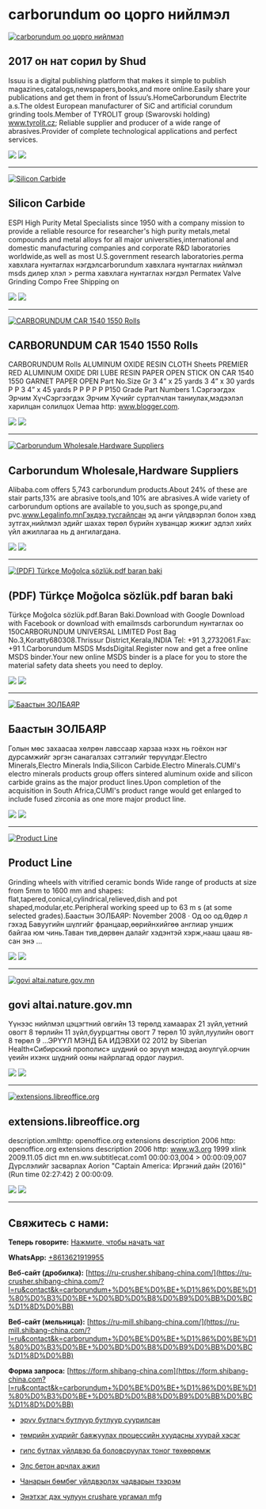 # carborundum оо цорго нийлмэл

<a href="https://swt.shibang-china.com/?l=ru&img&k=carborundum+%D0%BE%D0%BE+%D1%86%D0%BE%D1%80%D0%B3%D0%BE+%D0%BD%D0%B8%D0%B9%D0%BB%D0%BC%D1%8D%D0%BB" target="_blank">![carborundum оо цорго нийлмэл](http://static.shibang-china.com/all-800x300/422.jpg)</a>

## 2017 он нат сорил by Shud
Issuu is a digital publishing platform that makes it simple to publish magazines,catalogs,newspapers,books,and more online.Easily share your publications and get them in front of Issuu’s.HomeCarborundum Electrite a.s.The oldest European manufacturer of SiC and artificial corundum grinding tools.Member of TYROLIT group (Swarovski holding) www.tyrolit.cz; Reliable supplier and producer of a wide range of abrasives.Provider of complete technological applications and perfect services.


<a href="https://whatsapp.shibangsoft.com/WhatsApp.php" target="_blank" title="WhatsApp">![](http://static.shibang-china.com/icon/whatsapp.png)</a> <a href="https://swt.shibang-china.com/?l=ru&icon&k=carborundum+%D0%BE%D0%BE+%D1%86%D0%BE%D1%80%D0%B3%D0%BE+%D0%BD%D0%B8%D0%B9%D0%BB%D0%BC%D1%8D%D0%BB" target="_blank">![](http://static.shibang-china.com/icon/chat-ru.png)</a>

---

<a href="https://swt.shibang-china.com/?l=ru&img&k=carborundum+%D0%BE%D0%BE+%D1%86%D0%BE%D1%80%D0%B3%D0%BE+%D0%BD%D0%B8%D0%B9%D0%BB%D0%BC%D1%8D%D0%BB" target="_blank">![Silicon Carbide](http://static.shibang-china.com/all-800x300/637.jpg)</a>

## Silicon Carbide
ESPI High Purity Metal Specialists since 1950 with a company mission to provide a reliable resource for researcher's high purity metals,metal compounds and metal alloys for all major universities,international and domestic manufacturing companies and corporate R&amp;D laboratories worldwide,as well as most U.S.government research laboratories.perma хавхлага нунтаглах нэгдэлcarborundum хавхлага нунтаглах нийлмэл msds дилер хлэл &gt; perma хавхлага нунтаглах нэгдэл Permatex Valve Grinding Compo Free Shipping on


<a href="https://whatsapp.shibangsoft.com/WhatsApp.php" target="_blank" title="WhatsApp">![](http://static.shibang-china.com/icon/whatsapp.png)</a> <a href="https://swt.shibang-china.com/?l=ru&icon&k=carborundum+%D0%BE%D0%BE+%D1%86%D0%BE%D1%80%D0%B3%D0%BE+%D0%BD%D0%B8%D0%B9%D0%BB%D0%BC%D1%8D%D0%BB" target="_blank">![](http://static.shibang-china.com/icon/chat-ru.png)</a>

---

<a href="https://swt.shibang-china.com/?l=ru&img&k=carborundum+%D0%BE%D0%BE+%D1%86%D0%BE%D1%80%D0%B3%D0%BE+%D0%BD%D0%B8%D0%B9%D0%BB%D0%BC%D1%8D%D0%BB" target="_blank">![CARBORUNDUM CAR 1540 1550 Rolls](http://static.shibang-china.com/all-800x300/104.jpg)</a>

## CARBORUNDUM CAR 1540 1550 Rolls
CARBORUNDUM Rolls ALUMINUM OXIDE RESIN CLOTH Sheets PREMIER RED ALUMINUM OXIDE DRI LUBE RESIN PAPER OPEN STICK ON CAR 1540 1550 GARNET PAPER OPEN Part No.Size Gr 3 4” x 25 yards 3 4” x 30 yards P P 3 4” x 45 yards P P P P P P150 Grade Part Numbers 1.Сэргээгдэх Эрчим ХүчСэргээгдэх Эрчим Хүчийг сурталчлан таниулах,мэдээлэл харилцан солилцох Uemaa http: www.blogger.com.


<a href="https://whatsapp.shibangsoft.com/WhatsApp.php" target="_blank" title="WhatsApp">![](http://static.shibang-china.com/icon/whatsapp.png)</a> <a href="https://swt.shibang-china.com/?l=ru&icon&k=carborundum+%D0%BE%D0%BE+%D1%86%D0%BE%D1%80%D0%B3%D0%BE+%D0%BD%D0%B8%D0%B9%D0%BB%D0%BC%D1%8D%D0%BB" target="_blank">![](http://static.shibang-china.com/icon/chat-ru.png)</a>

---

<a href="https://swt.shibang-china.com/?l=ru&img&k=carborundum+%D0%BE%D0%BE+%D1%86%D0%BE%D1%80%D0%B3%D0%BE+%D0%BD%D0%B8%D0%B9%D0%BB%D0%BC%D1%8D%D0%BB" target="_blank">![Carborundum Wholesale,Hardware Suppliers](http://static.shibang-china.com/all-800x300/529.jpg)</a>

## Carborundum Wholesale,Hardware Suppliers
Alibaba.com offers 5,743 carborundum products.About 24% of these are stair parts,13% are abrasive tools,and 10% are abrasives.A wide variety of carborundum options are available to you,such as sponge,pu,and pvc.www.Legalinfo.mnГэхдээ,тусгайлсан эд анги үйлдвэрлэл болон хэвд зутгах,нийлмэл эдийг шахах төрөл бүрийн хуванцар жижиг эдлэл хийх үйл ажиллагаа нь д ангилагдана.


<a href="https://whatsapp.shibangsoft.com/WhatsApp.php" target="_blank" title="WhatsApp">![](http://static.shibang-china.com/icon/whatsapp.png)</a> <a href="https://swt.shibang-china.com/?l=ru&icon&k=carborundum+%D0%BE%D0%BE+%D1%86%D0%BE%D1%80%D0%B3%D0%BE+%D0%BD%D0%B8%D0%B9%D0%BB%D0%BC%D1%8D%D0%BB" target="_blank">![](http://static.shibang-china.com/icon/chat-ru.png)</a>

---

<a href="https://swt.shibang-china.com/?l=ru&img&k=carborundum+%D0%BE%D0%BE+%D1%86%D0%BE%D1%80%D0%B3%D0%BE+%D0%BD%D0%B8%D0%B9%D0%BB%D0%BC%D1%8D%D0%BB" target="_blank">![(PDF) T&#252;rk&#231;e Moğolca s&#246;zl&#252;k.pdf baran baki](http://static.shibang-china.com/all-800x300/790.jpg)</a>

## (PDF) T&#252;rk&#231;e Moğolca s&#246;zl&#252;k.pdf baran baki
T&#252;rk&#231;e Moğolca s&#246;zl&#252;k.pdf.Baran Baki.Download with Google Download with Facebook or download with emailmsds carborundum нунтаглах оо 150CARBORUNDUM UNIVERSAL LIMITED Post Bag No.3,Koratty680308.Thrissur District,Kerala,INDIA Tel: +91 3,2732061.Fax: +91 1.Carborundum MSDS MsdsDigital.Register now and get a free online MSDS binder.Your new online MSDS binder is a place for you to store the material safety data sheets you need to deploy.


<a href="https://whatsapp.shibangsoft.com/WhatsApp.php" target="_blank" title="WhatsApp">![](http://static.shibang-china.com/icon/whatsapp.png)</a> <a href="https://swt.shibang-china.com/?l=ru&icon&k=carborundum+%D0%BE%D0%BE+%D1%86%D0%BE%D1%80%D0%B3%D0%BE+%D0%BD%D0%B8%D0%B9%D0%BB%D0%BC%D1%8D%D0%BB" target="_blank">![](http://static.shibang-china.com/icon/chat-ru.png)</a>

---

<a href="https://swt.shibang-china.com/?l=ru&img&k=carborundum+%D0%BE%D0%BE+%D1%86%D0%BE%D1%80%D0%B3%D0%BE+%D0%BD%D0%B8%D0%B9%D0%BB%D0%BC%D1%8D%D0%BB" target="_blank">![Баастын ЗОЛБАЯР](http://static.shibang-china.com/all-800x300/361.jpg)</a>

## Баастын ЗОЛБАЯР
Голын мөс захаасаа хөлрөн лавссаар харзаа нээх нь гоёхон нэг дурсамжийг эргэн санагалзах сэтгэлийг төрүүлдэг.Electro Minerals,Electro Minerals India,Silicon Carbide.Electro Minerals.CUMI's electro minerals products group offers sintered aluminum oxide and silicon carbide grains as the major product lines.Upon completion of the acquisition in South Africa,CUMI's product range would get enlarged to include fused zirconia as one more major product line.


<a href="https://whatsapp.shibangsoft.com/WhatsApp.php" target="_blank" title="WhatsApp">![](http://static.shibang-china.com/icon/whatsapp.png)</a> <a href="https://swt.shibang-china.com/?l=ru&icon&k=carborundum+%D0%BE%D0%BE+%D1%86%D0%BE%D1%80%D0%B3%D0%BE+%D0%BD%D0%B8%D0%B9%D0%BB%D0%BC%D1%8D%D0%BB" target="_blank">![](http://static.shibang-china.com/icon/chat-ru.png)</a>

---

<a href="https://swt.shibang-china.com/?l=ru&img&k=carborundum+%D0%BE%D0%BE+%D1%86%D0%BE%D1%80%D0%B3%D0%BE+%D0%BD%D0%B8%D0%B9%D0%BB%D0%BC%D1%8D%D0%BB" target="_blank">![Product Line](http://static.shibang-china.com/all-800x300/685.jpg)</a>

## Product Line
Grinding wheels with vitrified ceramic bonds Wide range of products at size from 5mm to 1600 mm and shapes: flat,tapered,conical,cylindrical,relieved,dish and pot shaped,modular,etc.Peripheral working speed up to 63 m s (at some selected grades).Баастын ЗОЛБАЯР: November 2008&nbsp;&#0183;&#32;Од оо од.Өдөр л гэ&#173;&#173;хэд Бавуу&#173;гийн шүлгийг фран&#173;цаар,өөрийнхийгөө анг&#173;лиар уншиж байгаа юм чинь.Та&#173;ван тив,дөрвөн далайг хэ&#173;дэн&#173;тэй хэрж,нааш цааш яв&#173;сан энэ …


<a href="https://whatsapp.shibangsoft.com/WhatsApp.php" target="_blank" title="WhatsApp">![](http://static.shibang-china.com/icon/whatsapp.png)</a> <a href="https://swt.shibang-china.com/?l=ru&icon&k=carborundum+%D0%BE%D0%BE+%D1%86%D0%BE%D1%80%D0%B3%D0%BE+%D0%BD%D0%B8%D0%B9%D0%BB%D0%BC%D1%8D%D0%BB" target="_blank">![](http://static.shibang-china.com/icon/chat-ru.png)</a>

---

<a href="https://swt.shibang-china.com/?l=ru&img&k=carborundum+%D0%BE%D0%BE+%D1%86%D0%BE%D1%80%D0%B3%D0%BE+%D0%BD%D0%B8%D0%B9%D0%BB%D0%BC%D1%8D%D0%BB" target="_blank">![govi altai.nature.gov.mn](http://static.shibang-china.com/all-800x300/75.jpg)</a>

## govi altai.nature.gov.mn
Үүнээс нийлмэл цэцэгтний овгийн 13 төрөлд хамаарах 21 зүйл,үетний овогт 8 төрлийн 11 зүйл,буурцагтны овогт 7 төрөл 10 зүйл,луулийн овогт 8 төрөл 9 …ЭРҮҮЛ МЭНД БА ИДЭВХИ 02 2012 by Siberian Health&#171;Сибирский прополис&#187; шүдний оо эрүүл мэндэд аюулгүй.орчин үеийн ихэнх шүдний ооны найрлагад ордог лаурил.


<a href="https://whatsapp.shibangsoft.com/WhatsApp.php" target="_blank" title="WhatsApp">![](http://static.shibang-china.com/icon/whatsapp.png)</a> <a href="https://swt.shibang-china.com/?l=ru&icon&k=carborundum+%D0%BE%D0%BE+%D1%86%D0%BE%D1%80%D0%B3%D0%BE+%D0%BD%D0%B8%D0%B9%D0%BB%D0%BC%D1%8D%D0%BB" target="_blank">![](http://static.shibang-china.com/icon/chat-ru.png)</a>

---

<a href="https://swt.shibang-china.com/?l=ru&img&k=carborundum+%D0%BE%D0%BE+%D1%86%D0%BE%D1%80%D0%B3%D0%BE+%D0%BD%D0%B8%D0%B9%D0%BB%D0%BC%D1%8D%D0%BB" target="_blank">![extensions.libreoffice.org](http://static.shibang-china.com/all-800x300/501.jpg)</a>

## extensions.libreoffice.org
description.xmlhttp: openoffice.org extensions description 2006 http: openoffice.org extensions description 2006 http: www.w3.org 1999 xlink 2009.11.05 dict mn en.ww.subtitlecat.com1 00:00:03,004 &gt; 00:00:09,007 Дүрслэлийг засварлах Aorion &quot;Captain America: Иргэний дайн (2016)&quot; (Run time 02:27:42) 2 00:00:09.


<a href="https://whatsapp.shibangsoft.com/WhatsApp.php" target="_blank" title="WhatsApp">![](http://static.shibang-china.com/icon/whatsapp.png)</a> <a href="https://swt.shibang-china.com/?l=ru&icon&k=carborundum+%D0%BE%D0%BE+%D1%86%D0%BE%D1%80%D0%B3%D0%BE+%D0%BD%D0%B8%D0%B9%D0%BB%D0%BC%D1%8D%D0%BB" target="_blank">![](http://static.shibang-china.com/icon/chat-ru.png)</a>

---
## Свяжитесь с нами:

**Теперь говорите:** [Нажмите, чтобы начать чат](https://swt.shibang-china.com?l=ru&contact&k=carborundum+%D0%BE%D0%BE+%D1%86%D0%BE%D1%80%D0%B3%D0%BE+%D0%BD%D0%B8%D0%B9%D0%BB%D0%BC%D1%8D%D0%BB)

**WhatsApp:**  [+8613621919955](https://whatsapp.shibangsoft.com/WhatsApp.php)

**Веб-сайт (дробилка):** [https://ru-crusher.shibang-china.com/](https://ru-crusher.shibang-china.com/?l=ru&contact&k=carborundum+%D0%BE%D0%BE+%D1%86%D0%BE%D1%80%D0%B3%D0%BE+%D0%BD%D0%B8%D0%B9%D0%BB%D0%BC%D1%8D%D0%BB)

**Веб-сайт (мельница):** [https://ru-mill.shibang-china.com/](https://ru-mill.shibang-china.com/?l=ru&contact&k=carborundum+%D0%BE%D0%BE+%D1%86%D0%BE%D1%80%D0%B3%D0%BE+%D0%BD%D0%B8%D0%B9%D0%BB%D0%BC%D1%8D%D0%BB)

**Форма запроса:** [https://form.shibang-china.com](https://form.shibang-china.com?l=ru&contact&k=carborundum+%D0%BE%D0%BE+%D1%86%D0%BE%D1%80%D0%B3%D0%BE+%D0%BD%D0%B8%D0%B9%D0%BB%D0%BC%D1%8D%D0%BB)

* [эрүү бутлагч бутлуур бутлуур суурилсан](../127/%D1%8D%D1%80%D2%AF%D2%AF%20%D0%B1%D1%83%D1%82%D0%BB%D0%B0%D0%B3%D1%87%20%D0%B1%D1%83%D1%82%D0%BB%D1%83%D1%83%D1%80%20%D0%B1%D1%83%D1%82%D0%BB%D1%83%D1%83%D1%80%20%D1%81%D1%83%D1%83%D1%80%D0%B8%D0%BB%D1%81%D0%B0%D0%BD.md)

* [төмрийн хүдрийг баяжуулах процессийн хуудасны хуурай хэсэг](../128/%D1%82%D3%A9%D0%BC%D1%80%D0%B8%D0%B9%D0%BD%20%D1%85%D2%AF%D0%B4%D1%80%D0%B8%D0%B9%D0%B3%20%D0%B1%D0%B0%D1%8F%D0%B6%D1%83%D1%83%D0%BB%D0%B0%D1%85%20%D0%BF%D1%80%D0%BE%D1%86%D0%B5%D1%81%D1%81%D0%B8%D0%B9%D0%BD%20%D1%85%D1%83%D1%83%D0%B4%D0%B0%D1%81%D0%BD%D1%8B%20%D1%85%D1%83%D1%83%D1%80%D0%B0%D0%B9%20%D1%85%D1%8D%D1%81%D1%8D%D0%B3.md)

* [гипс бутлах үйлдвэр ба боловсруулах тоног төхөөрөмж](../126/%D0%B3%D0%B8%D0%BF%D1%81%20%D0%B1%D1%83%D1%82%D0%BB%D0%B0%D1%85%20%D2%AF%D0%B9%D0%BB%D0%B4%D0%B2%D1%8D%D1%80%20%D0%B1%D0%B0%20%D0%B1%D0%BE%D0%BB%D0%BE%D0%B2%D1%81%D1%80%D1%83%D1%83%D0%BB%D0%B0%D1%85%20%D1%82%D0%BE%D0%BD%D0%BE%D0%B3%20%D1%82%D3%A9%D1%85%D3%A9%D3%A9%D1%80%D3%A9%D0%BC%D0%B6.md)

* [Элс бетон арчлах ажил](../129/%D0%AD%D0%BB%D1%81%20%D0%B1%D0%B5%D1%82%D0%BE%D0%BD%20%D0%B0%D1%80%D1%87%D0%BB%D0%B0%D1%85%20%D0%B0%D0%B6%D0%B8%D0%BB.md)

* [Чанарын бөмбөг үйлдвэрлэх чадварын тээрэм](../129/%D0%A7%D0%B0%D0%BD%D0%B0%D1%80%D1%8B%D0%BD%20%D0%B1%D3%A9%D0%BC%D0%B1%D3%A9%D0%B3%20%D2%AF%D0%B9%D0%BB%D0%B4%D0%B2%D1%8D%D1%80%D0%BB%D1%8D%D1%85%20%D1%87%D0%B0%D0%B4%D0%B2%D0%B0%D1%80%D1%8B%D0%BD%20%D1%82%D1%8D%D1%8D%D1%80%D1%8D%D0%BC.md)

* [Энэтхэг дэх чулуун crushare ургамал mfg](../129/%D0%AD%D0%BD%D1%8D%D1%82%D1%85%D1%8D%D0%B3%20%D0%B4%D1%8D%D1%85%20%D1%87%D1%83%D0%BB%D1%83%D1%83%D0%BD%20crushare%20%D1%83%D1%80%D0%B3%D0%B0%D0%BC%D0%B0%D0%BB%20mfg.md)